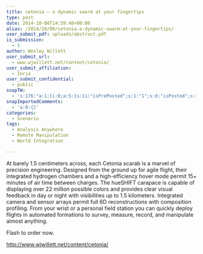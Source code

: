 ```yaml
---
title: cetonia – a dynamic swarm at your fingertips
type: post
date: 2014-10-08T14:59:48+00:00
alias: /2014/10/08/cetonia-a-dynamic-swarm-at-your-fingertips/
user_submit_pdf: uploads/abstract.pdf
is_submission:
  - 1
author: Wesley Willett
user_submit_url:
  - www.wjwillett.net/content/cetonia/
user_submit_affiliation:
  - Inria
user_submit_confidential:
  - public
snapTW:
  - 's:176:"a:1:{i:0;a:5:{s:11:"isPrePosted";s:1:"1";s:8:"isPosted";s:1:"1";s:4:"pgID";s:18:"522850831092441088";s:5:"pDate";s:19:"2014-10-16 20:47:07";s:12:"rpstPostIncl";s:7:"nxsi0tw";}}";'
snapImportedComments:
  - 'a:0:{}'
categories:
  - Scenario
tags:
  - Analysis Anywhere
  - Remote Manipulation
  - World Integration

---
```

At barely 1.5 centimeters across, each Cetonia scarab is a marvel of precision engineering. Designed from the ground up for agile flight, their integrated hydrogen chambers and a high-efficiency hover mode permit 15+ minutes of air time between charges. The hueSHIFT carapace is capable of displaying over 22 million possible colors and provides clear visual feedback in day or night with visibilities up to 1.5 kilometers. Integrated camera and sensor arrays permit full 6D reconstructions with composition profiling. From your wrist or a personal field station you can quickly deploy flights in automated formations to survey, measure, record, and manipulate almost anything.

Flash to order now. 

http://www.wjwillett.net/content/cetonia/